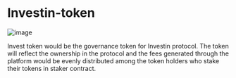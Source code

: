 # Investin-token
![image](https://user-images.githubusercontent.com/58189246/91845776-63ed9780-ec77-11ea-8865-f8a6e950f43a.png)


Invest token would be the governance token for Investin protocol. The token will reflect the ownership in the protocol and the fees generated through the platform would be evenly distributed among the token holders who stake their tokens in staker contract.
